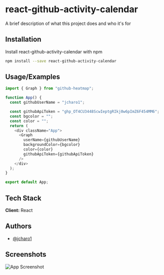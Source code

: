 # react-github-activity-calendar

A brief description of what this project does and who it's for

## Installation

Install react-github-activity-calendar with npm

```bash
npm install --save react-github-activity-calendar

```

## Usage/Examples

```javascript
import { Graph } from "github-heatmap";

function App() {
  const githubUserName = "jcharo1";

  const githubApiToken = "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";
  const bgcolor = "";
  const color = "";
  return (
    <div className="App">
      <Graph
        userName={githubUserName}
        backgroundColor={bgcolor}
        color={color}
        githubApiToken={githubApiToken}
      />
    </div>
  );
}

export default App;
```

## Tech Stack

**Client:** React

## Authors

- [@jcharo1](https://www.github.com/jcharo1)

## Screenshots

![App Screenshot](https://github.com/jcharo1/github-contribution-heatmap/blob/main/github-heatmap/github.png)
